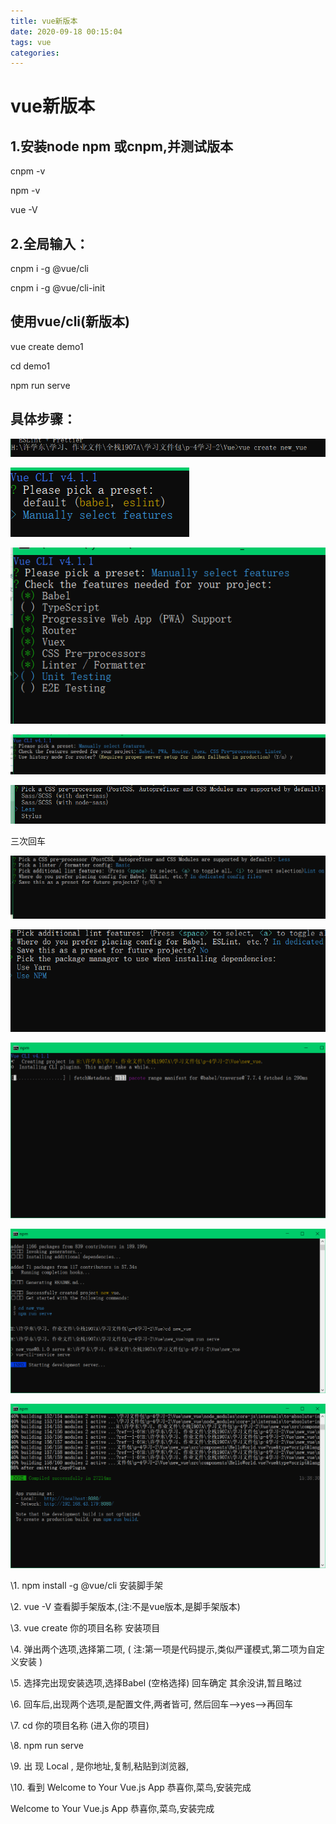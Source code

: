 ```yaml
---
title: vue新版本
date: 2020-09-18 00:15:04
tags: vue
categories: 
---
```


# vue新版本

## 1.安装node npm 或cnpm,并测试版本

cnpm -v 

npm -v

vue -V

## 2.全局输入：

cnpm i -g @vue/cli

cnpm i -g @vue/cli-init

## 使用vue/cli(新版本)

vue create demo1

cd demo1

npm run serve

## 具体步骤：

![2.png](/img/2021/2.png)

 


![img](/img/2021/3.png)

 

 

![img](/img/2021/4.png)

 

 

![img](/img/2021/5.png)

 

 

 

 

 

![img](/img/2021/6.png)

 

 

 

三次回车

 

 

 

![img](/img/2021/7.png)

 

 

 

![img](/img/2021/8.png)





![img](/img/2021/9.png)


![img](/img/2021/10.png)

 ![img](/img/2021/11.png)

 

 

 

\1.  npm install -g @vue/cli                       安装脚手架

 

\2.  vue -V                                                   查看脚手架版本,(注:不是vue版本,是脚手架版本)

 

\3.  vue create 你的项目名称                  安装项目

 

\4.  弹出两个选项,选择第二项,                      ( 注:第一项是代码提示,类似严谨模式,第二项为自定义安装 )

 

\5.  选择完出现安装选项,选择Babel (空格选择) 回车确定      其余没讲,暂且略过

\6.  回车后,出现两个选项,是配置文件,两者皆可,    然后回车-->yes-->再回车

 

\7.  cd 你的项目名称                              (进入你的项目)

 

\8.  npm run serve 

 

\9.  出 现  Local  , 是你地址,复制,粘贴到浏览器,             

 

\10.  看到 Welcome to Your Vue.js App   恭喜你,菜鸟,安装完成

Welcome to Your Vue.js App   恭喜你,菜鸟,安装完成